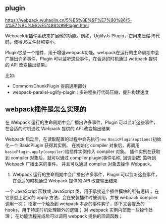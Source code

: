 ## plugin
https://webpack.wuhaolin.cn/5%E5%8E%9F%E7%90%86/5-4%E7%BC%96%E5%86%99Plugin.html

Webpack用插件系统来扩展他的功能。例如，UglifyJs Plugin，它用来压缩JS代码，使得JS文件体积变小。

Plugin它是一个插件，用于增强webpack功能。webpack在运行的生命周期中会广播出许多事件，Plugin 可以监听这些事件，在合适的时机通过 webpack 提供的 API 改变输出结果。

比如:
- CommonsChunkPlugin 提前通用部分
- webpack-parallel-uglify-plugin : 多进程执行代码压缩，提升构建速度

## webpack插件是怎么实现的
在 Webpack 运行的生命周期中会广播出许多事件，Plugin 可以监听这些事件，在合适的时机通过 Webpack 提供的 API 改变输出结果

Webpack 启动后，在读取配置的过程中会先执行` new BasicPlugin(options) `初始化一个 BasicPlugin 获得其实例。 在初始化 compiler 对象后，再调用` basicPlugin.apply(compiler) `给插件实例传入 compiler 对象。 插件实例在获取到 compiler 对象后，就可以通过 compiler.plugin(事件名称, 回调函数) 监听到 Webpack 广播出来的事件。 并且可以通过 compiler 对象去操作 Webpack。

1. Webpack 运行的生命周期中会广播出许多事件，Plugin 可以监听这些事件，在合适的时机通过 Webpack 提供的 API 改变输出结果

一个 JavaScript 函数或 JavaScript 类，用于承接这个插件模块的所有逻辑；
在它原型上定义的 apply 方法，会在安装插件时被调用，并被 webpack compiler 调用一次；
指定一个触及到 webpack 本身的事件钩子，即下文会提及的 hooks，用于特定时机处理额外的逻辑；
对 webpack 实例内部做一些操作处理；
在功能流程完成后可以调用 webpack 提供的回调函数；